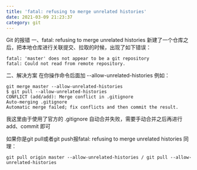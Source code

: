 ```yaml
---
title: 'fatal: refusing to merge unrelated histories'
date: 2021-03-09 21:23:37
category: git
---
```

Git 的报错
一、fatal: refusing to merge unrelated histories
新建了一个仓库之后，把本地仓库进行关联提交、拉取的时候，出现了如下错误：
```
fatal: 'master' does not appear to be a git repository
fatal: Could not read from remote repository.
```
二、解决方案
在你操作命令后面加 --allow-unrelated-histories
例如：
```
git merge master --allow-unrelated-histories
$ git pull --allow-unrelated-histories
CONFLICT (add/add): Merge conflict in .gitignore
Auto-merging .gitignore
Automatic merge failed; fix conflicts and then commit the result.
```
我这里由于使用了官方的 .gitignore 自动合并失败，需要手动合并之后再进行 add、commit 即可

如果你是git pull或者git push报fatal: refusing to merge unrelated histories
同理：
```
git pull origin master --allow-unrelated-histories / git pull --allow-unrelated-histories
```
